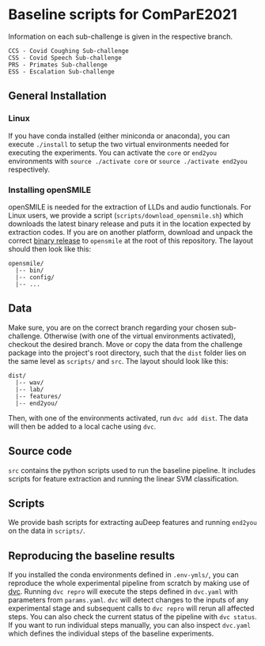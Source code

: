 # Baseline scripts for ComParE2021

Information on each sub-challenge is given in the respective branch. 
```
CCS - Covid Coughing Sub-challenge
CSS - Covid Speech Sub-challenge
PRS - Primates Sub-challenge
ESS - Escalation Sub-challenge 
```

## General Installation
### Linux
If you have conda installed (either miniconda or anaconda), you can execute `./install` to setup the two virtual environments needed for executing the experiments. You can activate the `core` or `end2you` environments with `source ./activate core` or `source ./activate end2you` respectively. 

### Installing openSMILE
openSMILE is needed for the extraction of LLDs and audio functionals. For Linux users, we provide a script (`scripts/download_opensmile.sh`) which downloads the latest binary release and puts it in the location expected by extraction codes. If you are on another platform, download and unpack the correct [binary release](https://github.com/audeering/opensmile/releases/tag/v3.0.0) to `opensmile` at the root of this repository. The layout should then look like this:
```
opensmile/
  |-- bin/
  |-- config/
  |-- ...
```
## Data
Make sure, you are on the correct branch regarding your chosen sub-challenge. Otherwise (with one of the virtual environments activated), checkout the desired branch. Move or copy the data from the challenge package into the project's root directory, such that the `dist` folder lies on the same level as `scripts/` and `src`. The layout should look like this:
```
dist/
  |-- wav/
  |-- lab/
  |-- features/
  |-- end2you/
```
Then, with one of the environments activated, run `dvc add dist`. The data will then be added to a local cache using `dvc`.

## Source code
`src` contains the python scripts used to run the baseline pipeline. It includes scripts for feature extraction and running the linear SVM classification.

## Scripts
We provide bash scripts for extracting auDeep features and running `end2you` on the data in `scripts/`.

## Reproducing the baseline results
If you installed the conda environments defined in `.env-ymls/`, you can reproduce the whole experimental pipeline from scratch by making use of [dvc](https://dvc.org/). Running `dvc repro` will execute the steps defined in `dvc.yaml` with parameters from `params.yaml`. `dvc` will detect changes to the inputs of any experimental stage and subsequent calls to `dvc repro` will rerun all affected steps. You can also check the current status of the pipeline with `dvc status`. If you want to run individual steps manually, you can also inspect `dvc.yaml` which defines the individual steps of the baseline experiments.

